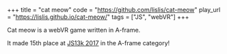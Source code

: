 +++
title = "cat meow"
code = "https://github.com/lislis/cat-meow"
play_url = "https://lislis.github.io/cat-meow/"
tags = ["JS", "webVR"]
+++

Cat meow is a webVR game written in A-frame.

It made 15th place at [JS13k 2017](http://2017.js13kgames.com/) in the A-frame category!
